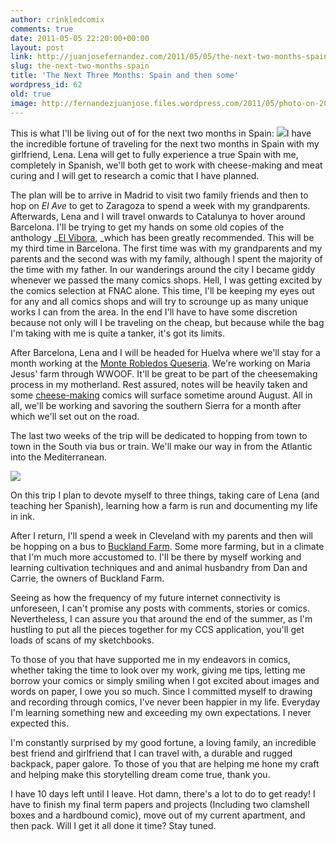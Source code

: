 ```yaml
---
author: crinkledcomix
comments: true
date: 2011-05-05 22:20:00+00:00
layout: post
link: http://juanjosefernandez.com/2011/05/05/the-next-two-months-spain/
slug: the-next-two-months-spain
title: 'The Next Three Months: Spain and then some'
wordpress_id: 62
old: true
image: http://fernandezjuanjose.files.wordpress.com/2011/05/photo-on-2011-05-05-at-16-41.jpg
---
```


This is what I'll be living out of for the next two months in Spain: [![](http://fernandezjuanjose.files.wordpress.com/2011/05/photo-on-2011-05-05-at-16-41.jpg)](http://fernandezjuanjose.files.wordpress.com/2011/05/photo-on-2011-05-05-at-16-41.jpg)I have the incredible fortune of traveling for the next two months in Spain with my girlfriend, Lena. Lena will get to fully experience a true Spain with me, completely in Spanish, we'll both get to work with cheese-making and meat curing and I will get to research a comic that I have planned.

The plan will be to arrive in Madrid to visit two family friends and then to hop on _El Ave_ to get to Zaragoza to spend a week with my grandparents. Afterwards, Lena and I will travel onwards to Catalunya to hover around Barcelona. I'll be trying to get my hands on some old copies of the anthology _[El Vibora](http://es.wikipedia.org/wiki/El_V%C3%ADbora), _which has been greatly recommended. This will be my third time in Barcelona. The first time was with my grandparents and my parents and the second was with my family, although I spent the majority of the time with my father. In our wanderings around the city I became giddy whenever we passed the many comics shops. Hell, I was getting excited by the comics selection at FNAC alone. This time, I'll be keeping my eyes out for any and all comics shops and will try to scrounge up as many unique works I can from the area. In the end I'll have to have some discretion because not only will I be traveling on the cheap, but because while the bag I'm taking with me is quite a tanker, it's got its limits.

After Barcelona, Lena and I will be headed for Huelva where we'll stay for a month working at the [Monte Robledos Queseria](http://www.monterobledo.com/). We're working on Maria Jesus' farm through WWOOF. It'll be great to be part of the cheesemaking process in my motherland. Rest assured, notes will be heavily taken and some [cheese-making](http://www.flickr.com/photos/abaceriadelsur/1428205973/) comics will surface sometime around August. All in all, we'll be working and savoring the southern Sierra for a month after which we'll set out on the road.


The last two weeks of the trip will be dedicated to hopping from town to town in the South via bus or train. We'll make our way in from the Atlantic into the Mediterranean.


![](http://www.barcelo.com/NR/rdonlyres/EE170ACC-799B-4CFB-8CDC-A945E6737858/0/huelva.gif)

On this trip I plan to devote myself to three things, taking care of Lena (and teaching her Spanish), learning how a farm is run and documenting my life in ink.

After I return, I'll spend a week in Cleveland with my parents and then will be hopping on a bus to [Buckland Farm](http://bucklandfarmcsa.com/About_Buckland_Farm.html). Some more farming, but in a climate that I'm much more accustomed to. I'll be there by myself working and learning cultivation techniques and and animal husbandry from Dan and Carrie, the owners of Buckland Farm.

Seeing as how the frequency of my future internet connectivity is unforeseen, I can't promise any posts with comments, stories or comics. Nevertheless, I can assure you that around the end of the summer, as I'm hustling to put all the pieces together for my CCS application, you'll get loads of scans of my sketchbooks.

To those of you that have supported me in my endeavors in comics, whether taking the time to look over my work, giving me tips, letting me borrow your comics or simply smiling when I got excited about images and words on paper, I owe you so much. Since I committed myself to drawing and recording through comics, I've never been happier in my life. Everyday I'm learning something new and exceeding my own expectations. I never expected this.

I'm constantly surprised by my good fortune, a loving family, an incredible best friend and girlfriend that I can travel with, a durable and rugged backpack, paper galore. To those of you that are helping me hone my craft and helping make this storytelling dream come true, thank you.

I have 10 days left until I leave. Hot damn, there's a lot to do to get ready! I have to finish my final term papers and projects (Including two clamshell boxes and a hardbound comic), move out of my current apartment, and then pack. Will I get it all done it time? Stay tuned.
